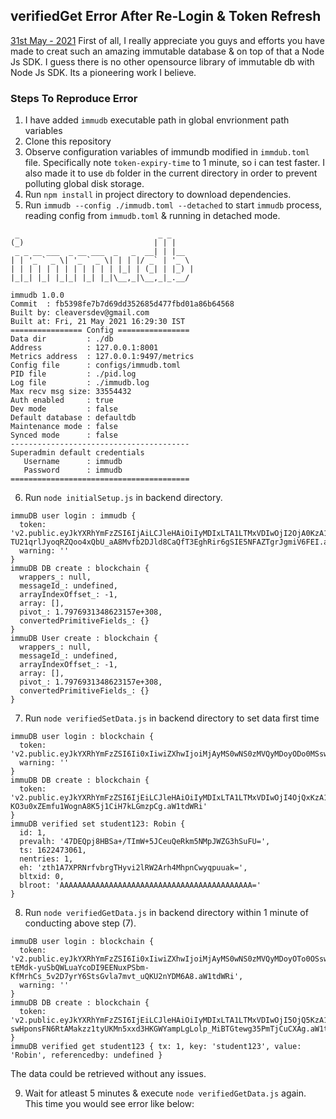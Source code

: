 ## verifiedGet Error After Re-Login & Token Refresh

<u>31st May - 2021</u>
First of all, I really appreciate you guys and efforts you have made to creat such an amazing immutable database & on top of that a Node Js SDK. I guess there is no other opensource library of immutable db with Node Js SDK. Its a pioneering work I believe.



### Steps To Reproduce Error

1. I have added  `immudb`  executable path in global envrionment path variables
2. Clone this repository
3. Observe configuration variables of immundb modified in `immdub.toml` file. Specifically note `token-expiry-time` to 1 minute, so i can test faster. I also made it to use `db` folder in the current directory in order to prevent polluting global disk storage.
4. Run `npm install` in project directory to download dependencies.
5. Run `immudb --config ./immudb.toml --detached` to start `immudb` process, reading config from `immudb.toml` & running in detached mode.
```shell
 _                               _ _     
(_)                             | | |    
 _ _ __ ___  _ __ ___  _   _  __| | |__  
| | '_ ` _ \| '_ ` _ \| | | |/ _` | '_ \ 
| | | | | | | | | | | | |_| | (_| | |_) |
|_|_| |_| |_|_| |_| |_|\__,_|\__,_|_.__/ 

immudb 1.0.0
Commit  : fb5398fe7b7d69dd352685d477fbd01a86b64568
Built by: cleaversdev@gmail.com
Built at: Fri, 21 May 2021 16:29:30 IST
================ Config ================
Data dir         : ./db
Address          : 127.0.0.1:8001
Metrics address  : 127.0.0.1:9497/metrics
Config file      : configs/immudb.toml
PID file         : ./pid.log
Log file         : ./immudb.log
Max recv msg size: 33554432
Auth enabled     : true
Dev mode         : false
Default database : defaultdb
Maintenance mode : false
Synced mode      : false
----------------------------------------
Superadmin default credentials
   Username      : immudb
   Password      : immudb
========================================
```
6. Run `node initialSetup.js` in backend directory.
```shell
immuDB user login : immudb {
  token: 'v2.public.eyJkYXRhYmFzZSI6IjAiLCJleHAiOiIyMDIxLTA1LTMxVDIwOjI2OjA0KzA1OjMwIiwic3ViIjoiaW1tdWRiIn1w66ur0mPlTBZZAh-TU21qrlJyoqRZQoo4xQbU_aA8Mvfb2DJld8CaQfT3EghRir6gSIE5NFAZTgrJgmiV6FEI.aW1tdWRi',
  warning: ''
}
immuDB DB create : blockchain {
  wrappers_: null,
  messageId_: undefined,
  arrayIndexOffset_: -1,
  array: [],
  pivot_: 1.7976931348623157e+308,
  convertedPrimitiveFields_: {}
}
immuDB User create : blockchain {
  wrappers_: null,
  messageId_: undefined,
  arrayIndexOffset_: -1,
  array: [],
  pivot_: 1.7976931348623157e+308,
  convertedPrimitiveFields_: {}
}
```
7. Run `node verifiedSetData.js` in backend directory to set data first time
```shell
immuDB user login : blockchain {
  token: 'v2.public.eyJkYXRhYmFzZSI6Ii0xIiwiZXhwIjoiMjAyMS0wNS0zMVQyMDoyODo0MSswNTozMCIsInN1YiI6ImJsb2NrY2hhaW4ifVn4993REDQPRgWZcAKgSe_cYKdFZwZXBM6sex9Y5vPMIGvmWt1kEHH5nM47C2X7J_paffm92UWkexg0g_fAaw8.aW1tdWRi',
  warning: ''
}
immuDB DB create : blockchain {
  token: 'v2.public.eyJkYXRhYmFzZSI6IjEiLCJleHAiOiIyMDIxLTA1LTMxVDIwOjI4OjQxKzA1OjMwIiwic3ViIjoiYmxvY2tjaGFpbiJ9RG8xWRadI8j7WARjVoDlnbp6Z5_uo4u52OGxZJRe70_318hObpO-KO3u0xZEmfu1WognA8K5j1CiH7kLGmzpCg.aW1tdWRi'
}
immuDB verified set student123: Robin {
  id: 1,
  prevalh: '47DEQpj8HBSa+/TImW+5JCeuQeRkm5NMpJWZG3hSuFU=',
  ts: 1622473061,
  nentries: 1,
  eh: 'zth1A7XPRNrfvbrgTHyvi2lRW2Arh4MhpnCwyqpuuak=',
  bltxid: 0,
  blroot: 'AAAAAAAAAAAAAAAAAAAAAAAAAAAAAAAAAAAAAAAAAAA='
}
```
8. Run `node verifiedGetData.js` in backend directory within 1 minute of conducting above step (7).
```shell
immuDB user login : blockchain {
  token: 'v2.public.eyJkYXRhYmFzZSI6Ii0xIiwiZXhwIjoiMjAyMS0wNS0zMVQyMDoyOTo0OSswNTozMCIsInN1YiI6ImJsb2NrY2hhaW4ifTS0sRYw6NB98Y-tEMdk-yuSbQWLuaYcoDI9EENuxPSbm-KfMrhCs_5v2D7yrY6StsGvla7mvt_uQKU2nYDM6A8.aW1tdWRi',
  warning: ''
}
immuDB DB create : blockchain {
  token: 'v2.public.eyJkYXRhYmFzZSI6IjEiLCJleHAiOiIyMDIxLTA1LTMxVDIwOjI5OjQ5KzA1OjMwIiwic3ViIjoiYmxvY2tjaGFpbiJ9dDG_cR2EwwgJb8Xqa3z-swHponsFN6RtAMakzz1tyUKMn5xxd3HKGWYampLgLolp_MiBTGtewg35PmTjCuCXAg.aW1tdWRi'
}
immuDB verified get student123 { tx: 1, key: 'student123', value: 'Robin', referencedby: undefined }
```
The data could be retrieved without any issues.

9. Wait for atleast 5 minutes & execute `node verifiedGetData.js` again. This time you would see error like below:
```shell

```
